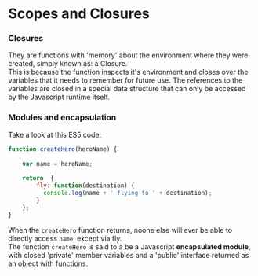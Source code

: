 # Scopes and Closures


### Closures
They are functions with 'memory' about the environment where they were created, simply known as: a Closure.  
This is because the function inspects it's environment and closes over the variables that it needs to remember for future use. The references to the variables are closed in a special data structure that can only be accessed by the Javascript runtime itself.

### Modules and encapsulation
Take a look at this ES5 code:
```javascript
function createHero(heroName) {
 
    var name = heroName;
 
    return  {
        fly: function(destination) {
          console.log(name + ' flying to ' + destination);
        }
    }; 
}
```
When the `createHero` function returns, noone else will ever be able to directly access `name`, except via fly.  
The function `createHero` is said to a be a Javascript **encapsulated module**, with closed 'private' member variables and a 'public' interface returned as an object with functions.